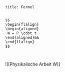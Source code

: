 ```ad-info
title: Formel


$$
\begin{flalign}
\begin{aligned}
 W = P \cdot t
\end{aligned}&&
\end{flalign}
$$



```
![[Physikalische Arbeit W]]